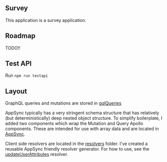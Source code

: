 ## Survey

This application is a survey application.  

## Roadmap

TODO!!

## Test API

Run `npm run testapi`

## Layout

GraphQL queries and mutations are stored in [gqlQueries](./src/apollo/gqlQueries/index.js)

AppSync typically has a very stringent schema structure that has relatively (but deterministically) deep nested object structure.  To simplify boilerplate, I added two components which wrap the Mutation and Query Apollo components.  These are intended for use with array data and are located in [AppSync]('./src/AppSync/components/index.js).  

Client side resolvers are located in the [resolvers](./src/apollo/resolvers) folder. I've created a reusable AppSync friendly resolver generator.  For how to use, see the [updateUserAttributes](./src/apollo/resolvers/updateUserAttributes.js) resolver.




